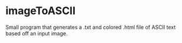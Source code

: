 # imageToASCII
Small program that generates a .txt and colored .html file of ASCII text based off an input image.
